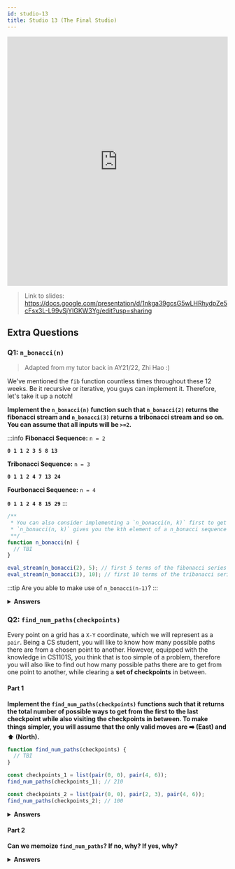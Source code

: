 ```yaml
---
id: studio-13
title: Studio 13 (The Final Studio)
---
```


<iframe src="https://docs.google.com/presentation/d/e/2PACX-1vTTkVPuAu-MF65qd0JZY8daqURdvKZBqMbdC9HZ7-ZTxaVxoJ3eyH-Ckg-dX85Zz1EU8VEZip8k4t6g/embed?start=false&loop=false&delayms=3000" frameborder="0" width="100%" height="569" allowfullscreen="true" mozallowfullscreen="true" webkitallowfullscreen="true"></iframe>

> Link to slides: https://docs.google.com/presentation/d/1nkga39gcsG5wLHRhydpZe5cFsx3L-L99vSjYIGKW3Yg/edit?usp=sharing

## Extra Questions

### Q1: `n_bonacci(n)`

> Adapted from my tutor back in AY21/22, Zhi Hao :)

We've mentioned the `fib` function countless times throughout these 12 weeks. Be it recursive or iterative, you guys can implement it. Therefore, let's take it up a notch!

**Implement the `n_bonacci(n)` function such that `n_bonacci(2)` returns the fibonacci stream and `n_bonacci(3)` returns a tribonacci stream and so on. You can assume that all inputs will be `>=2`.**

:::info
**Fibonacci Sequence:** `n = 2`

**`0 1 1 2 3 5 8 13`**

**Tribonacci Sequence:** `n = 3`

**`0 1 1 2 4 7 13 24`**

**Fourbonacci Sequence:** `n = 4`

**`0 1 1 2 4 8 15 29`**
:::

```javascript
/**
 * You can also consider implementing a `n_bonacci(n, k)` first to get a feel of how it works!
 * `n_bonacci(n, k)` gives you the kth element of a n_bonacci sequence
 **/
function n_bonacci(n) {
  // TBI
}

eval_stream(n_bonacci(2), 5); // first 5 terms of the fibonacci series
eval_stream(n_bonacci(3), 10); // first 10 terms of the tribonacci series
```

:::tip
Are you able to make use of `n_bonacci(n-1)`?
:::

<details><summary><b>Answers</b></summary>

We can actually make use of **stream formulation** to create a `n_bonacci` stream. The intuition lies in how we can make use of a `n_bonacci(n-1)` stream to form a `n_bonacci(n)` stream.

**The first `n` number of a `n_bonacci(n)` stream can always be found in the `n_bonacci(n-1)` stream.**

```javascript
function add_streams(s1, s2) {
  return is_null(s1)
    ? s2
    : is_null(s2)
    ? s1
    : pair(head(s1) + head(s2), () =>
        add_streams(stream_tail(s1), stream_tail(s2))
      );
}

function add_n_streams(streams) {
  return accumulate((curr, acc) => add_streams(acc, curr), null, streams);
}

function take_n_and_replace(stream, n, replace_stream) {
  return n <= 1
    ? pair(head(stream), replace_stream)
    : pair(head(stream), () =>
        take_n_and_replace(stream_tail(stream), n - 1, replace_stream)
      );
}

const fibonacci_stream = pair(0, () =>
  pair(1, () => add_streams(fibonacci_stream, stream_tail(fibonacci_stream)))
);

function n_bonacci(n) {
  function helper(stream, count) {
    return count <= 1
      ? pair(stream, null)
      : pair(stream, helper(stream_tail(stream), count - 1));
  }

  if (n === 2) {
    return fibonacci_stream;
  } else {
    const n_minus_one_bonacci = n_bonacci(n - 1);
    const start = take_n_and_replace(n_minus_one_bonacci, n, () =>
      add_n_streams(helper(start, n))
    );
    return start;
  }
}
```

</details>

### Q2: `find_num_paths(checkpoints)`

Every point on a grid has a `X-Y` coordinate, which we will represent as a `pair`. Being a CS student, you will like to know how many possible paths there are from a chosen point to another. However, equipped with the knowledge in CS1101S, you think that is too simple of a problem, therefore you will also like to find out how many possible paths there are to get from one point to another, while clearing a **set of checkpoints** in between.

#### Part 1

**Implement the `find_num_paths(checkpoints)` functions such that it returns the total number of possible ways to get from the first to the last checkpoint while also visiting the checkpoints in between. To make things simpler, you will assume that the only valid moves are ➡️ (East) and ⬆️ (North).**

```javascript
function find_num_paths(checkpoints) {
  // TBI
}

const checkpoints_1 = list(pair(0, 0), pair(4, 6));
find_num_paths(checkpoints_1); // 210

const checkpoints_2 = list(pair(0, 0), pair(2, 3), pair(4, 6));
find_num_paths(checkpoints_2); // 100
```

<details><summary><b>Answers</b></summary>

```javascript
function find_num_paths_helper(x, y) {
  if (x === 0 || y === 0) {
    return 1;
  } else {
    return find_num_paths_helper(x - 1, y) + find_num_paths_helper(x, y - 1);
  }
}

function find_num_paths(checkpoints) {
  if (is_null(tail(checkpoints))) {
    return 1;
  } else {
    const point_A = head(checkpoints);
    const point_B = head(tail(checkpoints));
    const normalized = pair(
      head(point_B) - head(point_A),
      tail(point_B) - tail(point_A)
    );

    return (
      find_num_paths_helper(head(normalized), tail(normalized)) *
      find_num_paths(tail(checkpoints))
    );
  }
}
```

</details>

#### Part 2

**Can we memoize `find_num_paths`? If no, why? If yes, why?**

<details><summary><b>Answers</b></summary>

```javascript
const mem = [];

function read(n, k) {
  return mem[n] === undefined ? undefined : mem[n][k];
}

function write(n, k, value) {
  if (mem[n] === undefined) {
    mem[n] = [];
  }
  mem[n][k] = value;
}

function find_num_paths_helper(x, y) {
  if (x === 0 || y === 0) {
    return 1;
  } else if (!is_undefined(read(x, y))) {
    return read(x, y);
  } else {
    const result =
      find_num_paths_helper(x - 1, y) + find_num_paths_helper(x, y - 1);
    write(x, y, result);

    return result;
  }
}

function find_num_paths(checkpoints) {
  if (is_null(tail(checkpoints))) {
    return 1;
  } else {
    const point_A = head(checkpoints);
    const point_B = head(tail(checkpoints));
    const normalized = pair(
      head(point_B) - head(point_A),
      tail(point_B) - tail(point_A)
    );

    return (
      find_num_paths_helper(head(normalized), tail(normalized)) *
      find_num_paths(tail(checkpoints))
    );
  }
}
```

</details>
